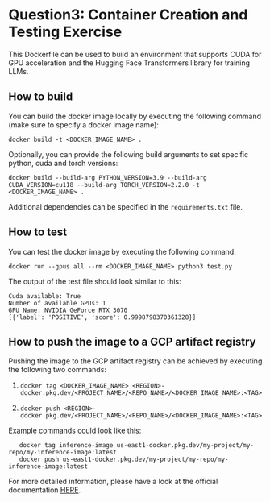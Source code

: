 # Question3: Container Creation and Testing Exercise

This Dockerfile can be used to build an environment that supports CUDA for GPU acceleration and the Hugging Face
Transformers library for training LLMs.

## How to build

You can build the docker image locally by executing the following command (make sure to specify a docker image name):

```shell
docker build -t <DOCKER_IMAGE_NAME> .
```

Optionally, you can provide the following build arguments to set specific python, cuda and torch versions:

```shell
docker build --build-arg PYTHON_VERSION=3.9 --build-arg CUDA_VERSION=cu118 --build-arg TORCH_VERSION=2.2.0 -t <DOCKER_IMAGE_NAME> .
```

Additional dependencies can be specified in the `requirements.txt` file.

## How to test

You can test the docker image by executing the following command:

```shell
docker run --gpus all --rm <DOCKER_IMAGE_NAME> python3 test.py
```

The output of the test file should look similar to this:

```
Cuda available: True
Number of available GPUs: 1
GPU Name: NVIDIA GeForce RTX 3070
[{'label': 'POSITIVE', 'score': 0.9998798370361328}]
```

## How to push the image to a GCP artifact registry

Pushing the image to the GCP artifact registry can be achieved by executing the following two commands:

1. ```shell 
   docker tag <DOCKER_IMAGE_NAME> <REGION>-docker.pkg.dev/<PROJECT_NAME>/<REPO_NAME>/<DOCKER_IMAGE_NAME>:<TAG>
   ```
2. ```shell
   docker push <REGION>-docker.pkg.dev/<PROJECT_NAME>/<REPO_NAME>/<DOCKER_IMAGE_NAME>:<TAG>
   ```

Example commands could look like this:

```shell
   docker tag inference-image us-east1-docker.pkg.dev/my-project/my-repo/my-inference-image:latest
   docker push us-east1-docker.pkg.dev/my-project/my-repo/my-inference-image:latest
```

For more detailed information, please have a look at the official documentation [HERE](https://cloud.google.com/artifact-registry/docs/docker/pushing-and-pulling?hl=en).